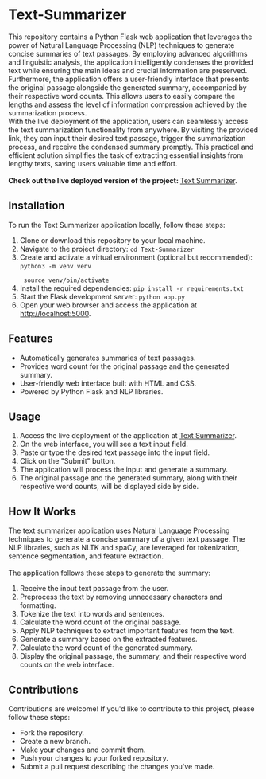 <h1>Text-Summarizer</h1>
This repository contains a Python Flask web application that leverages the power of Natural Language Processing (NLP) techniques to generate concise summaries of text passages. By employing advanced algorithms and linguistic analysis, the application intelligently condenses the provided text while ensuring the main ideas and crucial information are preserved.
<br>
Furthermore, the application offers a user-friendly interface that presents the original passage alongside the generated summary, accompanied by their respective word counts. This allows users to easily compare the lengths and assess the level of information compression achieved by the summarization process.
<br>
With the live deployment of the application, users can seamlessly access the text summarization functionality from anywhere. By visiting the provided link, they can input their desired text passage, trigger the summarization process, and receive the condensed summary promptly. This practical and efficient solution simplifies the task of extracting essential insights from lengthy texts, saving users valuable time and effort.
<br> <br>
<b>Check out the live deployed version of the project: </b> <a href="https://indranath165-text-summarizer.onrender.com/" target="_blank">Text Summarizer</a>.
<h2>Installation</h2>
To run the Text Summarizer application locally, follow these steps:
<ol>
    <li>Clone or download this repository to your local machine.</li>
    <li>Navigate to the project directory: <code>cd Text-Summarizer</code></li>
    <li>Create and activate a virtual environment (optional but recommended): <br> <code>python3 -m venv venv <br> 
 source venv/bin/activate</code></li>
    <li>Install the required dependencies: <code>pip install -r requirements.txt</code></li>
    <li>Start the Flask development server: <code>python app.py</code></li>
    <li>Open your web browser and access the application at <a href="http://localhost:5000" target="_blank">http://localhost:5000</a>.</li>
</ol>
<h2>Features</h2>
<ul>
    <li>Automatically generates summaries of text passages.</li>
    <li>Provides word count for the original passage and the generated summary.</li>
    <li>User-friendly web interface built with HTML and CSS.</li>
    <li>Powered by Python Flask and NLP libraries.</li>
</ul>
<h2>Usage</h2>
<ol>
    <li>Access the live deployment of the application at <a href="https://indranath165-text-summarizer.onrender.com/" target="_blank">Text Summarizer</a>.</li>
    <li>On the web interface, you will see a text input field.</li>
    <li>Paste or type the desired text passage into the input field.</li>
    <li>Click on the "Submit" button.</li>
    <li>The application will process the input and generate a summary.</li>
    <li>The original passage and the generated summary, along with their respective word counts, will be displayed side by side.</li>
</ol>
<h2>How It Works</h2>
The text summarizer application uses Natural Language Processing techniques to generate a concise summary of a given text passage. The NLP libraries, such as NLTK and spaCy, are leveraged for tokenization, sentence segmentation, and feature extraction. <br> <br>
The application follows these steps to generate the summary:
<ol>
    <li>Receive the input text passage from the user.</li>
    <li>Preprocess the text by removing unnecessary characters and formatting.</li>
    <li>Tokenize the text into words and sentences.</li>
    <li>Calculate the word count of the original passage.</li>
    <li>Apply NLP techniques to extract important features from the text.</li>
    <li>Generate a summary based on the extracted features.</li>
    <li>Calculate the word count of the generated summary.</li>
    <li>Display the original passage, the summary, and their respective word counts on the web interface.</li>
</ol>
<h2>Contributions</h2>
Contributions are welcome! If you'd like to contribute to this project, please follow these steps:
<ul>
    <li>Fork the repository.</li>
    <li>Create a new branch.</li>
    <li>Make your changes and commit them.</li>
    <li>Push your changes to your forked repository.</li>
    <li>Submit a pull request describing the changes you've made.</li>
</ul>
